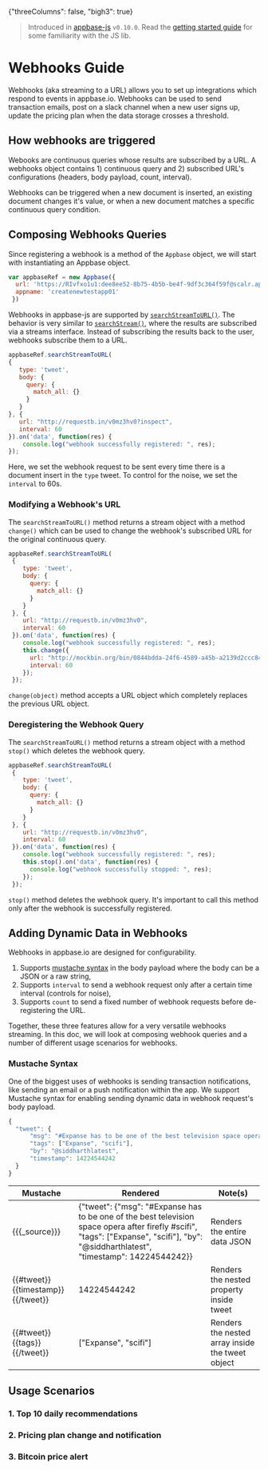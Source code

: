 {"threeColumns": false, "bigh3": true}

> Introduced in [appbase-js](https://github.com/appbaseio/appbase-js) ``v0.10.0``. Read the [getting started guide](http://docs.appbase.io/scalr/javascript/javascript-intro.html) for some familiarity with the JS lib.

# Webhooks Guide

Webhooks (aka streaming to a URL) allows you to set up integrations which respond to events in appbase.io. Webhooks can be used to send transaction emails, post on a slack channel when a new user signs up, update the pricing plan when the data storage crosses a threshold.

## How webhooks are triggered

Webooks are continuous queries whose results are subscribed by a URL. A webhooks object contains 1) continuous query and 2) subscribed URL's configurations (headers, body payload, count, interval).

Webhooks can be triggered when a new document is inserted, an existing document changes it's value, or when a new document matches a specific continuous query condition.


## Composing Webhooks Queries

Since registering a webhook is a method of the ``Appbase`` object, we will start with instantiating an Appbase object.

```js
var appbaseRef = new Appbase({
  url: 'https://RIvfxo1u1:dee8ee52-8b75-4b5b-be4f-9df3c364f59f@scalr.api.appbase.io',
  appname: 'createnewtestapp01'
 })
 ```
 
Webhooks in appbase-js are supported by [``searchStreamToURL()``](http://docs.appbase.io/scalr/javascript/api-reference.html#javascript-api-reference-streaming-data-searchstreamtourl). The behavior is very similar to  [``searchStream()``](http://docs.appbase.io/scalr/javascript/api-reference.html#javascript-api-reference-streaming-data-searchstream), where the results are subscribed via a streams interface. Instead of subscribing the results back to the user, webhooks subscribe them to a URL.
 
 ```js
 appbaseRef.searchStreamToURL(
 {
    type: 'tweet',
    body: {
      query: {
        match_all: {}
      }
    }
 }, {
    url: "http://requestb.in/v0mz3hv0?inspect",
    interval: 60
 }).on('data', function(res) {
     console.log("webhook successfully registered: ", res);
 });
 ```
 
Here, we set the webhook request to be sent every time there is a document insert in the ``type`` tweet. To control for the noise, we set the ``interval`` to 60s.

### Modifying a Webhook's URL

The ``searchStreamToURL()`` method returns a stream object with a method ``change()`` which can be used to change the webhook's subscribed URL for the original continuous query.

```js
appbaseRef.searchStreamToURL(
 {
    type: 'tweet',
    body: {
      query: {
        match_all: {}
      }
    }
 }, {
    url: "http://requestb.in/v0mz3hv0",
    interval: 60
 }).on('data', function(res) {
    console.log("webhook successfully registered: ", res);
    this.change({
      url: "http://mockbin.org/bin/0844bdda-24f6-4589-a45b-a2139d2ccc84",
      interval: 60
    });
 });
```

``change(object)`` method accepts a URL object which completely replaces the previous URL object.

### Deregistering the Webhook Query

The ``searchStreamToURL()`` method returns a stream object with a method ``stop()`` which deletes the webhook query.

```js
appbaseRef.searchStreamToURL(
 {
    type: 'tweet',
    body: {
      query: {
        match_all: {}
      }
    }
 }, {
    url: "http://requestb.in/v0mz3hv0",
    interval: 60
 }).on('data', function(res) {
    console.log("webhook successfully registered: ", res);
    this.stop().on('data', function(res) {
      console.log("webhook successfully stopped: ", res);
    });
 });
```

``stop()`` method deletes the webhook query. It's important to call this method only after the webhook is successfully registered.

## Adding Dynamic Data in Webhooks

Webhooks in appbase.io are designed for configurability.

1. Supports [mustache syntax](http://mustache.github.io/mustache.5.html) in the body payload where the body can be a JSON or a raw string,
2. Supports ``interval`` to send a webhook request only after a certain time interval (controls for noise),
3. Supports ``count`` to send a fixed number of webhook requests before de-registering the URL.

Together, these three features allow for a very versatile webhooks streaming. In this doc, we will look at composing webhook queries and a number of different usage scenarios for webhooks.

### Mustache Syntax

One of the biggest uses of webhooks is sending transaction notifications, like sending an email or a push notification within the app. We support Mustache syntax for enabling sending dynamic data in webhook request's body payload.



```js
{
  "tweet": {
      "msg": "#Expanse has to be one of the best television space opera after firefly #scifi",
      "tags": ["Expanse", "scifi"],
      "by": "@siddharthlatest",
      "timestamp": 14224544242
  }
}
```

| Mustache                          | Rendered                                                                                                                                                                               | Note(s)                                          |
|-----------------------------------|----------------------------------------------------------------------------------------------------------------------------------------------------------------------------------------|--------------------------------------------------|
| {{{_source}}}                     | {"tweet": {"msg": "#Expanse has to be one of the best television space opera after firefly #scifi", "tags": ["Expanse", "scifi"], "by": "@siddharthlatest", "timestamp": 14224544242}} | Renders the entire data JSON                     |
| {{#tweet}}{{timestamp}}{{/tweet}} | 14224544242                                                                                                                                                                            | Renders the nested property inside tweet         |
| {{#tweet}}{{tags}}{{/tweet}}      | ["Expanse", "scifi"]                                                                                                                                                                   | Renders the nested array inside the tweet object |

## Usage Scenarios

### 1. Top 10 daily recommendations

### 2. Pricing plan change and notification

### 3. Bitcoin price alert


